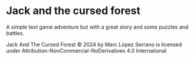 # Jack and the cursed forest
 A simple text game adventure but with a great story and some puzzles and battles.





 Jack And The Cursed Forest © 2024 by Marc López Serrano is licensed under Attribution-NonCommercial-NoDerivatives 4.0 International
